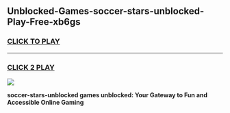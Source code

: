 
## Unblocked-Games-soccer-stars-unblocked-Play-Free-xb6gs
<h3>
<a href="https://premium76.site?title=soccer-stars-unblocked&ref=15A">CLICK TO PLAY</a></h3>
<hr>

<h3>
<a href="https://premium76.site?title=soccer-stars-unblocked&ref=15A">CLICK 2 PLAY</a>
  
</h3>

<a href="https://premium76.site?title=soccer-stars-unblocked&ref=15A"><img src="https://clearcache.store/games.png"></a>


**soccer-stars-unblocked games unblocked: Your Gateway to Fun and Accessible Online Gaming**
